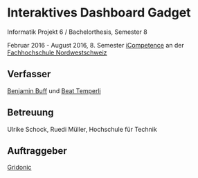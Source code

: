 # Interaktives Dashboard Gadget

Informatik Projekt 6 / Bachelorthesis, Semester 8

Februar 2016 - August 2016, 8. Semester [iCompetence](http://www.fhnw.ch/technik/bachelor/icompetence) an der [Fachhochschule Nordwestschweiz](http://www.fhnw.ch/)

## Verfasser
[Benjamin Buff](https://github.com/Beni90) und [Beat Temperli](https://github.com/btemperli)

## Betreuung
Ulrike Schock, Ruedi Müller, Hochschule für Technik

## Auftraggeber
[Gridonic](https://gridonic.ch)